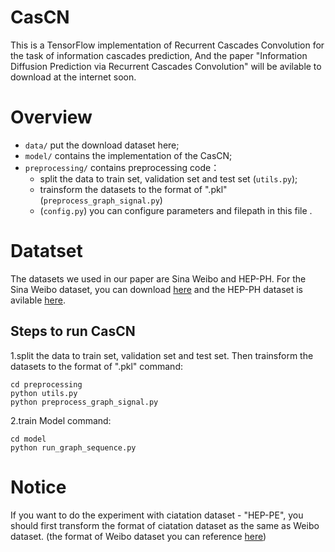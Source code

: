# CasCN
This is a TensorFlow implementation of Recurrent Cascades Convolution for the task of information cascades prediction, And the paper "Information Diffusion Prediction via Recurrent Cascades Convolution" will be avilable to download at the internet soon.
# Overview
- `data/` put the download dataset here;
- `model/` contains the implementation of the CasCN;
- `preprocessing/` contains preprocessing code：
    * split the data to train set, validation set and test set (`utils.py`);
    * trainsform the datasets to the format of ".pkl" (`preprocess_graph_signal.py`)
    * (`config.py`) you can configure parameters and filepath in this file
    .
# Datatset
The datasets we used in our paper are Sina Weibo and HEP-PH. For the Sina Weibo dataset, you can download [here](https://github.com/CaoQi92/DeepHawkes) and the HEP-PH dataset is avilable [here](http://snap.stanford.edu/data/cit-HepPh.html).

Steps to run CasCN
----------------------------------- 

1.split the data to train set, validation set and test set. Then trainsform the datasets to the format of ".pkl"
command: 

    cd preprocessing
    python utils.py
    python preprocess_graph_signal.py
 
2.train Model
command:

    cd model
    python run_graph_sequence.py
# Notice
 If you want to do the experiment with ciatation dataset - "HEP-PE", you should first transform the format of ciatation dataset as the same as Weibo dataset. (the format of Weibo dataset you can reference [here](https://github.com/CaoQi92/DeepHawkes))
